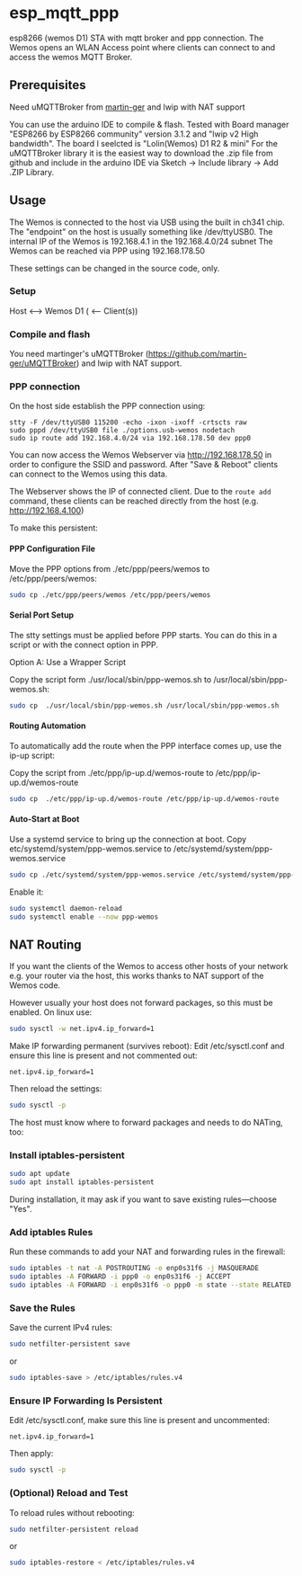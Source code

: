 # esp_mqtt_ppp
esp8266 (wemos D1) STA with mqtt broker and ppp connection.
The Wemos opens an WLAN Access point where clients can connect to and access the wemos MQTT Broker.

## Prerequisites
Need uMQTTBroker from [martin-ger](https://github.com/martin-ger/uMQTTBroker) and lwip with NAT support

You can use the arduino IDE to compile & flash.
Tested with Board manager "ESP8266 by ESP8266 community" version 3.1.2 and "lwip v2 High bandwidth". The board I seelcted is "Lolin(Wemos) D1 R2 & mini"
For the uMQTTBroker library it is the easiest way to download the .zip file from github and include in the arduino IDE via Sketch -> Include library -> Add .ZIP Library.


## Usage
The Wemos is connected to the host via USB using the built in ch341 chip. The "endpoint" on the host is usually something like /dev/ttyUSB0.
The internal IP of the Wemos is 192.168.4.1 in the 192.168.4.0/24 subnet
The Wemos can be reached via PPP using 192.168.178.50

These settings can be changed in the source code, only.

### Setup
Host <--> Wemos D1 ( <-- Client(s))

### Compile and flash

You need martinger's uMQTTBroker (https://github.com/martin-ger/uMQTTBroker) and lwip with NAT support.

### PPP connection

On the host side establish the PPP connection using:
```
stty -F /dev/ttyUSB0 115200 -echo -ixon -ixoff -crtscts raw
sudo pppd /dev/ttyUSB0 file ./options.usb-wemos nodetach
sudo ip route add 192.168.4.0/24 via 192.168.178.50 dev ppp0
```

You can now access the Wemos Webserver via http://192.168.178.50 in order to configure the SSID and password.
After "Save & Reboot" clients can connect to the Wemos using this data.

The Webserver shows the IP of connected client. Due to the `route add` command, these clients can be reached directly from the host (e.g. http://192.168.4.100)

To make this persistent:
#### PPP Configuration File
Move the PPP options from ./etc/ppp/peers/wemos to /etc/ppp/peers/wemos:

```bash
sudo cp ./etc/ppp/peers/wemos /etc/ppp/peers/wemos
```
#### Serial Port Setup
The stty settings must be applied before PPP starts. You can do this in a script or with the connect option in PPP.

Option A: Use a Wrapper Script

Copy the script form ./usr/local/sbin/ppp-wemos.sh to /usr/local/sbin/ppp-wemos.sh:

```bash
sudo cp  ./usr/local/sbin/ppp-wemos.sh /usr/local/sbin/ppp-wemos.sh
```
#### Routing Automation
To automatically add the route when the PPP interface comes up, use the ip-up script:

Copy the script from ./etc/ppp/ip-up.d/wemos-route to /etc/ppp/ip-up.d/wemos-route
```bash
sudo cp  ./etc/ppp/ip-up.d/wemos-route /etc/ppp/ip-up.d/wemos-route
```

#### Auto-Start at Boot
Use a systemd service to bring up the connection at boot.
Copy etc/systemd/system/ppp-wemos.service to /etc/systemd/system/ppp-wemos.service

```bash
sudo cp ./etc/systemd/system/ppp-wemos.service /etc/systemd/system/ppp-wemos.service
```
Enable it:

```bash
sudo systemctl daemon-reload
sudo systemctl enable --now ppp-wemos
```

## NAT Routing

If you want the clients of the Wemos to access other hosts of your network e.g. your router via the host, this works thanks to NAT support  of the Wemos code.

However usually your host does not forward packages, so this must be enabled.
On linux use:

```sh
sudo sysctl -w net.ipv4.ip_forward=1
```
Make IP forwarding permanent (survives reboot):
Edit /etc/sysctl.conf and ensure this line is present and not commented out:

```Code
net.ipv4.ip_forward=1
```
Then reload the settings:
```sh
sudo sysctl -p
```

The  host must know where to forward packages and needs to do NATing, too:

### Install iptables-persistent
```sh
sudo apt update
sudo apt install iptables-persistent
```

During installation, it may ask if you want to save existing rules—choose "Yes".

### Add iptables Rules
Run these commands to add your NAT and forwarding rules in the firewall:

```sh
sudo iptables -t nat -A POSTROUTING -o enp0s31f6 -j MASQUERADE
sudo iptables -A FORWARD -i ppp0 -o enp0s31f6 -j ACCEPT
sudo iptables -A FORWARD -i enp0s31f6 -o ppp0 -m state --state RELATED,ESTABLISHED -j ACCEPT
```
### Save the Rules
Save the current IPv4 rules:

```sh
sudo netfilter-persistent save
```
or

```sh
sudo iptables-save > /etc/iptables/rules.v4
```

### Ensure IP Forwarding Is Persistent
Edit /etc/sysctl.conf, make sure this line is present and uncommented:

```Code
net.ipv4.ip_forward=1
```
Then apply:

```sh
sudo sysctl -p
```
### (Optional) Reload and Test
To reload rules without rebooting:

```sh
sudo netfilter-persistent reload
```
or
```sh
sudo iptables-restore < /etc/iptables/rules.v4
```
